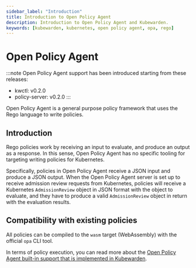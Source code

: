 ```yaml
---
sidebar_label: "Introduction"
title: Introduction to Open Policy Agent
description: Introduction to Open Policy Agent and Kubewarden.
keywords: [kubewarden, kubernetes, open policy agent, opa, rego]
---
```


# Open Policy Agent

:::note
Open Policy Agent support has been introduced starting from these releases:
  * kwctl: v0.2.0
  * policy-server: v0.2.0
:::

Open Policy Agent is a general purpose policy framework that uses the
Rego language to write policies.

## Introduction

Rego policies work by receiving an input to evaluate, and produce an
output as a response. In this sense, Open Policy Agent has no specific
tooling for targeting writing policies for Kubernetes.

Specifically, policies in Open Policy Agent receive a JSON input and
produce a JSON output. When the Open Policy Agent server is set up to
receive admission review requests from Kubernetes, policies will
receive a Kubernetes `AdmissionReview` object in JSON format with the
object to evaluate, and they have to produce a valid `AdmissionReview`
object in return with the evaluation results.

## Compatibility with existing policies

All policies can be compiled to the `wasm` target (WebAssembly) with
the official `opa` CLI tool.

In terms of policy execution, you can read more about the [Open Policy
Agent built-in support that is implemented in
Kubewarden](../builtin-support).
